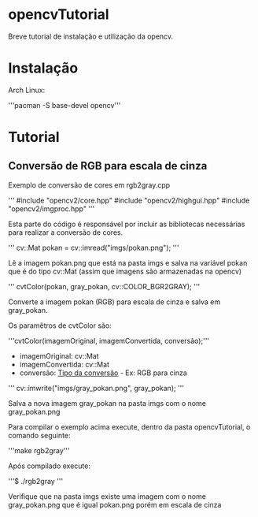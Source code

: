 # opencvTutorial
Breve tutorial de instalação e utilização da opencv.

# Instalação

Arch Linux:

'''pacman -S base-devel opencv'''

# Tutorial

## Conversão de RGB para escala de cinza

Exemplo de conversão de cores em rgb2gray.cpp

'''
#include "opencv2/core.hpp"
#include "opencv2/highgui.hpp"
#include "opencv2/imgproc.hpp"
'''

Esta parte do código é responsável por incluir as bibliotecas necessárias para realizar a conversão de cores.

'''
cv::Mat pokan = cv::imread("imgs/pokan.png");
'''

Lê a imagem pokan.png que está na pasta imgs e salva na variável pokan que é do tipo cv::Mat (assim que imagens são armazenadas na opencv)

'''
cvtColor(pokan, gray_pokan, cv::COLOR_BGR2GRAY);
'''

Converte a imagem pokan (RGB) para escala de cinza e salva em gray_pokan.

Os paramêtros de cvtColor são:

'''cvtColor(imagemOriginal, imagemConvertida, conversão);'''

- imagemOriginal: cv::Mat
- imagemConvertida: cv::Mat
- conversão: [Tipo da conversão](https://docs.opencv.org/3.1.0/d7/d1b/group__imgproc__misc.html#ga4e0972be5de079fed4e3a10e24ef5ef0) - Ex: RGB para cinza

'''
cv::imwrite("imgs/gray_pokan.png", gray_pokan);
'''

Salva a nova imagem gray_pokan na pasta imgs com o nome gray_pokan.png

Para compilar o exemplo acima execute, dentro da pasta opencvTutorial, o comando seguinte:

'''make rgb2gray'''

Após compilado execute:

'''$ ./rgb2gray '''

Verifique que na pasta imgs existe uma imagem com o nome gray_pokan.png que é igual pokan.png porém em escala de cinza

